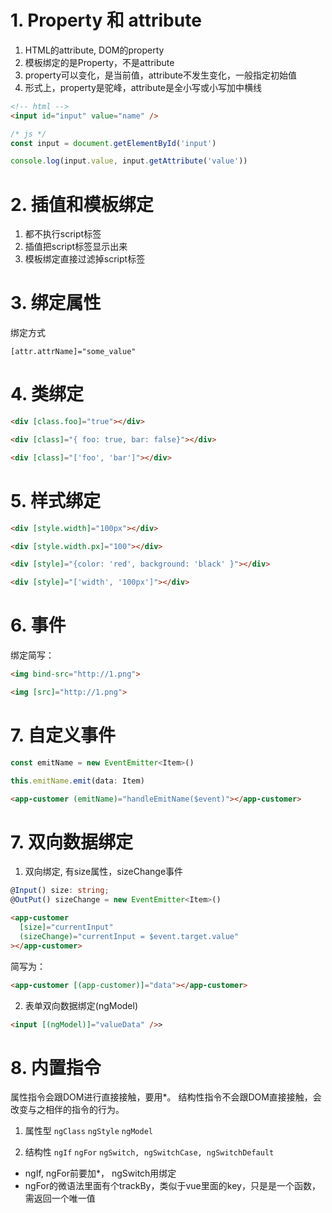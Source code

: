 # 1. Property 和 attribute
1. HTML的attribute, DOM的property
2. 模板绑定的是Property，不是attribute
3. property可以变化，是当前值，attribute不发生变化，一般指定初始值
4. 形式上，property是驼峰，attribute是全小写或小写加中横线
```html
<!-- html -->
<input id="input" value="name" />
```
```js
/* js */
const input = document.getElementById('input')

console.log(input.value, input.getAttribute('value'))
```

# 2. 插值和模板绑定
1. 都不执行script标签
2. 插值把script标签显示出来
3. 模板绑定直接过滤掉script标签

# 3. 绑定属性
绑定方式
```
[attr.attrName]="some_value"
```

# 4. 类绑定
```html
<div [class.foo]="true"></div>

<div [class]="{ foo: true, bar: false}"></div>

<div [class]="['foo', 'bar']"></div>

```

# 5. 样式绑定
```html
<div [style.width]="100px"></div>

<div [style.width.px]="100"></div>

<div [style]="{color: 'red', background: 'black' }"></div>

<div [style]="['width', '100px']"></div>
```

# 6. 事件
绑定简写：
```html
<img bind-src="http://1.png">

<img [src]="http://1.png">

```

# 7. 自定义事件
```ts
const emitName = new EventEmitter<Item>()

this.emitName.emit(data: Item)

```
```html
<app-customer (emitName)="handleEmitName($event)"></app-customer>
```
# 7. 双向数据绑定
1. 双向绑定, 有size属性，sizeChange事件
```ts
@Input() size: string;
@OutPut() sizeChange = new EventEmitter<Item>()
```

```html
<app-customer
  [size]="currentInput"
  (sizeChange)="currentInput = $event.target.value"
></app-customer>
```

简写为：
```html
<app-customer [(app-customer)]="data"></app-customer>
```
2. 表单双向数据绑定(ngModel)
```html
<input [(ngModel)]="valueData" />>
```

# 8. 内置指令
属性指令会跟DOM进行直接接触，要用*。
结构性指令不会跟DOM直接接触，会改变与之相伴的指令的行为。
1. 属性型
`ngClass` `ngStyle` `ngModel`

2. 结构性
`ngIf` `ngFor` `ngSwitch, ngSwitchCase, ngSwitchDefault`
- ngIf, ngFor前要加*， ngSwitch用绑定
- ngFor的微语法里面有个trackBy，类似于vue里面的key，只是是一个函数，需返回一个唯一值
